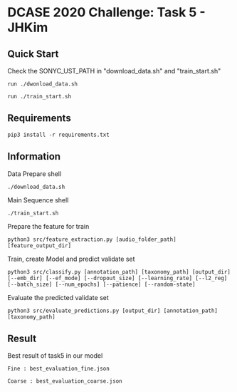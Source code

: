 DCASE 2020 Challenge: Task 5 - JHKim
=====================================

Quick Start
------------

Check the SONYC_UST_PATH in "download_data.sh" and "train_start.sh"

`run ./dwonload_data.sh`

`run ./train_start.sh`

Requirements
------------
`pip3 install -r requirements.txt`


Information
------------

Data Prepare shell

`./download_data.sh`

Main Sequence shell
    
`./train_start.sh`

Prepare the feature for train

`python3 src/feature_extraction.py [audio_folder_path] [feature_output_dir]`
 
Train, create Model and predict validate set

`python3 src/classify.py [annotation_path] [taxonomy_path] [output_dir] [--emb_dir] [--ef_mode] [--dropout_size] [--learning_rate] [--l2_reg] [--batch_size] [--num_epochs] [--patience] [--random-state]`

Evaluate the predicted validate set

`python3 src/evaluate_predictions.py [output_dir] [annotation_path] [taxonomy_path]`

Result
------------
Best result of task5 in our model 

`Fine : best_evaluation_fine.json`

`Coarse : best_evaluation_coarse.json`


